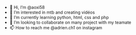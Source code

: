 - 👋 Hi, I’m @aoxi58
- 👀 I’m interested in mtb and creating vidéos
- 🌱 I’m currently learning python, html, css and php
- 💞️ I’m looking to collaborate on many project with my teamate
- 📫 How to reach me @adrien.ch1 on instagram
